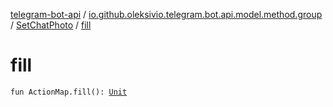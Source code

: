 [telegram-bot-api](../../index.md) / [io.github.oleksivio.telegram.bot.api.model.method.group](../index.md) / [SetChatPhoto](index.md) / [fill](./fill.md)

# fill

`fun ActionMap.fill(): `[`Unit`](https://kotlinlang.org/api/latest/jvm/stdlib/kotlin/-unit/index.html)